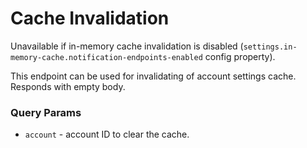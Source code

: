 # Cache Invalidation

Unavailable if in-memory cache invalidation is disabled (`settings.in-memory-cache.notification-endpoints-enabled` config property).

This endpoint can be used for invalidating of account settings cache. Responds with empty body.

### Query Params

- `account` - account ID to clear the cache.

